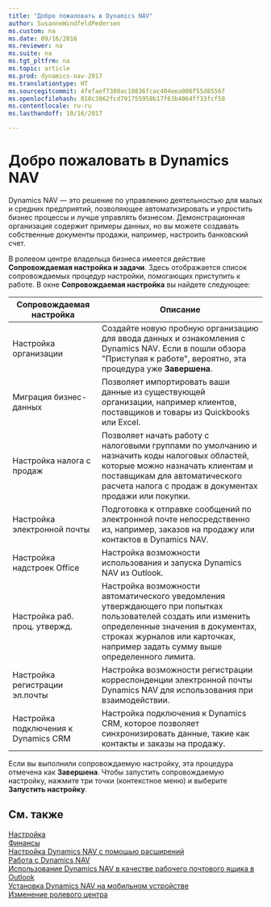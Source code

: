 ```yaml
---
title: "Добро пожаловать в Dynamics NAV"
author: SusanneWindfeldPedersen
ms.custom: na
ms.date: 09/16/2016
ms.reviewer: na
ms.suite: na
ms.tgt_pltfrm: na
ms.topic: article
ms.prod: dynamics-nav-2017
ms.translationtype: HT
ms.sourcegitcommit: 4fefaef7380ac10836fcac404eea006f55d8556f
ms.openlocfilehash: 010c3862fcd791755958b17f63b4064ff33fcf58
ms.contentlocale: ru-ru
ms.lasthandoff: 10/16/2017

---
```


# <a name="welcome-to-dynamics-nav"></a>Добро пожаловать в Dynamics NAV

Dynamics NAV — это решение по управлению деятельностью для малых и средних предприятий, позволяющее автоматизировать и упростить бизнес процессы и лучше управлять бизнесом. Демонстрационная организация содержит примеры данных, но вы можете создавать собственные документы продажи, например, настроить банковский счет.  

В ролевом центре владельца бизнеса имеется действие **Сопровождаемая настройка и задачи**. Здесь отображается список сопровождаемых процедур настройки, помогающих приступить к работе. В окне **Сопровождаемая настройка** вы найдете следующее:

|Сопровождаемая настройка           |Описание                                                                                      |
|-------------------------|-------------------------------------------------------------------------------------------------|
|Настройка организации           |Создайте новую пробную организацию для ввода данных и ознакомления с Dynamics NAV. Если в пошли обзора "Приступая к работе", вероятно, эта процедура уже **Завершена**. |
|Миграция бизнес-данных    |Позволяет импортировать ваши данные из существующей организации, например клиентов, поставщиков и товары из Quickbooks или Excel.|
|Настройка налога с продаж         |Позволяет начать работу с налоговыми группами по умолчанию и назначить коды налоговых областей, которые можно назначать клиентам и поставщикам для автоматического расчета налога с продаж в документах продажи или покупки.|
|Настройка электронной почты             |Подготовка к отправке сообщений по электронной почте непосредственно из, например, заказов на продажу или контактов в Dynamics NAV.|
|Настройка надстроек Office    |Настройка возможности использования и запуска Dynamics NAV из Outlook.|
|Настройка раб. проц. утвержд.|Настройка возможности автоматического уведомления утверждающего при попытках пользователей создать или изменить определенные значения в документах, строках журналов или карточках, например задать сумму выше определенного лимита.|
|Настройка регистрации эл.почты     |Настройка возможности регистрации корреспонденции электронной почты Dynamics NAV для использования при взаимодействии.|
|Настройка подключения к Dynamics CRM|Настройка подключения к Dynamics CRM, которое позволяет синхронизировать данные, такие как контакты и заказы на продажу.|

Если вы выполнили сопровождаемую настройку, эта процедура отмечена как **Завершена**. Чтобы запустить сопровождаемую настройку, нажмите три точки (контекстное меню) и выберите **Запустить настройку**.


## <a name="see-also"></a>См. также
[Настройка](setup.md)  
[Финансы](finance.md)  
[Настройка Dynamics NAV с помощью расширений](ui-extensions.md)  
[Работа с Dynamics NAV](ui-work-product.md)  
[Использование Dynamics NAV в качестве рабочего почтового ящика в Outlook](across-outlook.md)  
[Установка Dynamics NAV на мобильном устройстве](install-mobile-app.md)  
[Изменение ролевого центра](ui-change-role.md)  

